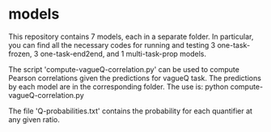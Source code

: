 # models

This repository contains 7 models, each in a separate folder. In particular, you can find all the necessary codes for running and testing 3 one-task-frozen, 3 one-task-end2end, and 1 multi-task-prop models.

The script 'compute-vagueQ-correlation.py' can be used to compute Pearson correlations given the predictions for vagueQ task. The predictions by each model are in the corresponding folder. The use is: python compute-vagueQ-correlation.py

The file 'Q-probabilities.txt' contains the probability for each quantifier at any given ratio.
